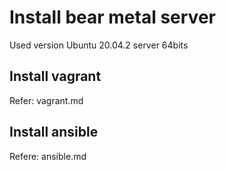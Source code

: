 # Install bear metal server

Used version Ubuntu 20.04.2 server 64bits


## Install vagrant 

Refer: vagrant.md

## Install ansible

Refere: ansible.md
